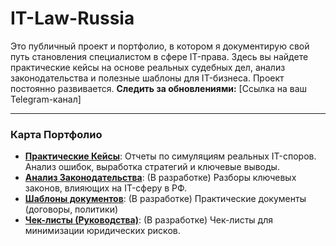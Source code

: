 # IT-Law-Russia  

Это публичный проект и портфолио, в котором я документирую свой путь становления специалистом в сфере IT-права.
Здесь вы найдете практические кейсы на основе реальных судебных дел, анализ законодательства и полезные шаблоны для IT-бизнеса. Проект постоянно развивается.
**Следить за обновлениями:** [Ссылка на ваш Telegram-канал]

---
### Карта Портфолио
* **[Практические Кейсы](https://github.com/IBakhitov-lin/IT-Law-Russia/blob/main/%D0%9F%D1%80%D0%B0%D0%BA%D1%82%D0%B8%D1%87%D0%B5%D1%81%D0%BA%D0%B8%D0%B5%20%D0%BA%D0%B5%D0%B9%D1%81%D1%8B)**: Отчеты по симуляциям реальных IT-споров. Анализ ошибок, выработка стратегий и ключевые выводы.
* **[Анализ Законодательства](https://github.com/IBakhitov-lin/IT-Law-Russia/blob/main/%D0%90%D0%BD%D0%B0%D0%BB%D0%B8%D0%B7%20%D0%B7%D0%B0%D0%BA%D0%BE%D0%BD%D0%BE%D0%B4%D0%B0%D1%82%D0%B5%D0%BB%D1%8C%D1%81%D1%82%D0%B2%D0%B0)**: (В разработке) Разборы ключевых законов, влияющих на IT-сферу в РФ.
* **[Шаблоны документов](https://github.com/IBakhitov-lin/IT-Law-Russia/blob/main/%D0%A8%D0%B0%D0%B1%D0%BB%D0%BE%D0%BD%D1%8B%20%D0%B4%D0%BE%D0%BA%D1%83%D0%BC%D0%B5%D0%BD%D1%82%D0%BE%D0%B2)**: (В разработке) Практические документы (договоры, политики)
* **[Чек-листы (Руководства)](https://github.com/IBakhitov-lin/IT-Law-Russia/blob/main/%D0%A7%D0%B5%D0%BA-%D0%BB%D0%B8%D1%81%D1%82%D1%8B%20(%D0%A0%D1%83%D0%BA%D0%BE%D0%B2%D0%BE%D0%B4%D1%81%D1%82%D0%B2%D0%B0))**: (В разработке) Чек-листы для минимизации юридических рисков.
